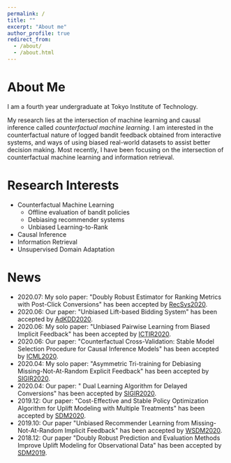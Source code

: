 ```yaml
---
permalink: /
title: ""
excerpt: "About me"
author_profile: true
redirect_from:
  - /about/
  - /about.html
---
```


# About Me
I am a fourth year undergraduate at Tokyo Institute of Technology.

My research lies at the intersection of machine learning and causal inference called _counterfactual machine learning_.
I am interested in the counterfactual nature of logged bandit feedback obtained from interactive systems, and ways of using biased real-world datasets to assist better decision making. Most recently, I have been focusing on the intersection of counterfactual machine learning and information retrieval.

# Research Interests
- Counterfactual Machine Learning
    - Offline evaluation of bandit policies
    - Debiasing recommender systems
    - Unbiased Learning-to-Rank
- Causal Inference
- Information Retrieval
- Unsupervised Domain Adaptation

# News
- 2020.07: My solo paper: "Doubly Robust Estimator for Ranking Metrics with Post-Click Conversions" has been accepted by [RecSys2020](https://recsys.acm.org/recsys20/).
- 2020.06: Our paper: "Unbiased Lift-based Bidding System" has been accepted by [AdKDD2020](https://www.adkdd.org/).
- 2020.06: My solo paper: "Unbiased Pairwise Learning from Biased Implicit Feedback" has been accepted by [ICTIR2020](https://ictir2020.org).
- 2020.06: Our paper: "Counterfactual Cross-Validation: Stable Model Selection Procedure for Causal Inference Models" has been accepted by [ICML2020](https://icml.cc/).
- 2020.04: My solo paper: "Asymmetric Tri-training for Debiasing Missing-Not-At-Random Explicit Feedback" has been accepted by [SIGIR2020](https://sigir.org/sigir2020/).
- 2020.04: Our paper: " Dual Learning Algorithm for Delayed Conversions" has been accepted by [SIGIR2020](https://sigir.org/sigir2020/).
- 2019.12: Our paper: "Cost-Effective and Stable Policy Optimization Algorithm for Uplift Modeling with Multiple Treatments" has been accepted by [SDM2020](https://www.siam.org/conferences/cm/conference/sdm20).
- 2019.10: Our paper "Unbiased Recommender Learning from Missing-Not-At-Random Implicit Feedback" has been accepted by [WSDM2020](http://www.wsdm-conference.org/2020/).
- 2018.12: Our paper "Doubly Robust Prediction and Evaluation Methods Improve Uplift Modeling for Observational Data" has been accepted by [SDM2019](https://www.siam.org/Conferences/CM/Conference/sdm19).

